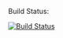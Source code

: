 Build Status:

[![Build Status](https://travis-ci.org/ndatta-git/HelloWorld.svg)](https://travis-ci.org/ndatta-git/HelloWorld)
